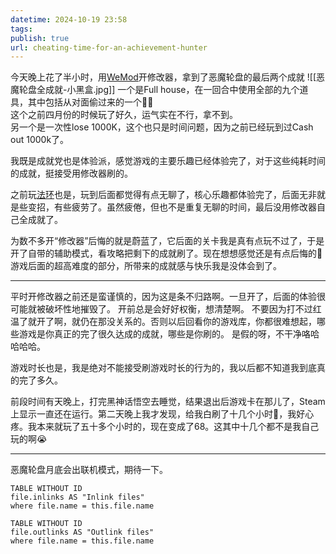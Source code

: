 ```yaml
---
datetime: 2024-10-19 23:58
tags: 
publish: true
url: cheating-time-for-an-achievement-hunter
---
```

今天晚上花了半小时，用[WeMod](https://www.wemod.com)开修改器，拿到了恶魔轮盘的最后两个成就
![[恶魔轮盘全成就-小黑盒.jpg]]
一个是Full house，在一回合中使用全部的九个道具，其中包括从对面偷过来的一个☝🏻  
这个之前四月份的时候玩了好久，运气实在不行，拿不到。  
另一个是一次性lose 1000K，这个也只是时间问题，因为之前已经玩到过Cash out 1000k了。


我既是成就党也是体验派，感觉游戏的主要乐趣已经体验完了，对于这些纯耗时间的成就，挺接受用修改器刷的。

之前玩[法环](./EldenRing)也是，玩到后面都觉得有点无聊了，核心乐趣都体验完了，后面无非就是些变招，有些疲劳了。虽然疲倦，但也不是重复无聊的时间，最后没用修改器自己全成就了。

为数不多开“修改器”后悔的就是蔚蓝了，它后面的关卡我是真有点玩不过了，于是开了自带的辅助模式，看攻略把剩下的成就刷了。现在想想感觉还是有点后悔的🥲
游戏后面的超高难度的部分，所带来的成就感与快乐我是没体会到了。

---

平时开修改器之前还是蛮谨慎的，因为这是条不归路啊。一旦开了，后面的体验很可能就被破坏性地摧毁了。
开前总是会好好权衡，想清楚啊。
不要因为打不过红温了就开了啊，就仍在那没关系的。否则以后回看你的游戏库，你都很难想起，哪些游戏是你真正的完了很久达成的成就，哪些是你刷的。
是假的呀，不干净咯哈哈哈哈。

游戏时长也是，我是绝对不能接受刷游戏时长的行为的，我以后都不知道我到底真的完了多久。

前段时间有天晚上，打完黑神话悟空去睡觉，结果退出后游戏卡在那儿了，Steam上显示一直还在运行。第二天晚上我才发现，给我白刷了十几个小时🫠，我好心疼。我本来就玩了五十多个小时的，现在变成了68。这其中十几个都不是我自己玩的啊😭

---

恶魔轮盘月底会出联机模式，期待一下。

```dataview
TABLE WITHOUT ID
file.inlinks AS "Inlink files"
where file.name = this.file.name
```
```dataview
TABLE WITHOUT ID
file.outlinks AS "Outlink files"
where file.name = this.file.name
```